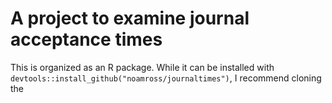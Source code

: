 # A project to examine journal acceptance times

This is organized as an R package. While it can be installed with
`devtools::install_github("noamross/journaltimes")`, I recommend
cloning the 

